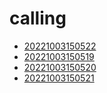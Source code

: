 # calling
- [20221003150522](/zet/20221003150522/README.md)
- [20221003150519](/zet/20221003150519/README.md)
- [20221003150520](/zet/20221003150520/README.md)
- [20221003150521](/zet/20221003150521/README.md)

